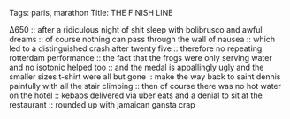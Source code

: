 Tags: paris, marathon
Title: THE FINISH LINE
  
∆650 :: after a ridiculous night of shit sleep with bolibrusco and awful dreams :: of course nothing can pass through the wall of nausea :: which led to a distinguished crash after twenty five :: therefore no repeating rotterdam performance :: the fact that the frogs were only serving water and no isotonic helped too :: and the medal is appallingly ugly and the smaller sizes t-shirt were all but gone :: make the way back to saint dennis painfully with all the stair climbing :: then of course there was no hot water on the hotel :: kebabs delivered via uber eats and a denial to sit at the restaurant :: rounded up with jamaican gansta crap  
